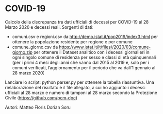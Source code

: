 # COVID-19

Calcolo della discrepanza tra dati ufficiali di decessi per COVID-19 al 28 Marzo 2020 e decessi reali.
Sorgenti di dati:
- comuni.csv e regioni.csv da http://demo.istat.it/pop2019/index3.html per ottenere la popolazione residente per regione e per comune
- comune_giorno.csv da https://www.istat.it/it/files//2020/03/comune-giorno.zip per ottenere il Dataset analitico con i decessi giornalieri in ogni singolo comune di residenza per sesso e classi di età quinquennali (per i primi 4 mesi degli anni che vanno dal 2015 al 2019 e, solo per i comuni verificati, l’aggiornamento per il periodo che va dall’1 gennaio al 28 marzo 2020)

Lanciare lo script:
python parser.py
per ottenere la tabella riassuntiva.
Una rielaborazione del risultato è il file allegato, a cui ho aggiunto i decessi ufficiali al 28 marzo e numero di tamponi al  28 marzo secondo la Protezione Civile (https://github.com/pcm-dpc)

Autori:
Matteo Floris
Dorian Soru
